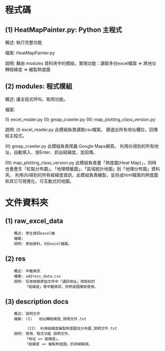 程式碼
=========

(1) HeatMapPainter.py: Python 主程式
----------------------------------------

概述: 執行完整功能

檔案: HeatMapPainter.py

說明: 藉由 modules 資料夾中的模組，實現功能：讀取多份excel檔案 => 將地址轉經緯度 => 繪製熱度圖

(2) modules: 程式模組
----------------------------------------
 
 概述: 讓主程式呼叫、取用功能。 

 檔案: 
 
 (I)   excel_reader.py
 (II)  gmap_crawler.py
 (III) map_plotting_class_version.py
              
 說明: 
 (I)   excel_reader.py
 此模組負責讀取csv檔案。
 篩選出所有地址欄位，回傳給主程式。
      
 (II)  gmap_crawler.py
 此模組負責爬蟲 Google Maps網頁。
 利用(I)得到的所有地址，自動填入、按Enter、抓出經緯度，並回傳。
 
 (III) map_plotting_class_version.py
 此模組負責畫「熱度圖(Heat Map)」，同時也會產生「紅點分布圖」、「地理標籤圖」、「區域統計地圖」到「地理分布圖」資料夾。
 利用(II)得到的所有經緯度資訊，此模組負責繪製，並存成html檔案的熱度圖和其它可視覺化、可互動式的地圖。

文件資料夾
=========
(1) raw_excel_data
----------------------------------------
        概述: 學生資訊excel檔
        檔案: 
        說明: 原始資料，5份excel檔案。

(2) res
----------------------------------------
        概述: 中繼資訊
        檔案: address_data.csv
        說明: 存放根據原始文件中「通訊地址」爬取到的
             「經緯度」等中繼資訊，供熱度圖模取使用。

(3) description docs
----------------------------------------
        概述: 說明文件
        檔案: (I)   地址轉經緯度_說明文件.txt

              (II)  利用經緯度繪製熱度圖及分布圖_說明文件.txt
        說明: 使用、程式功能 說明文件。
             「地址 => 經緯度」、
             「經緯度 => 繪製熱度圖」的詳細解說。

